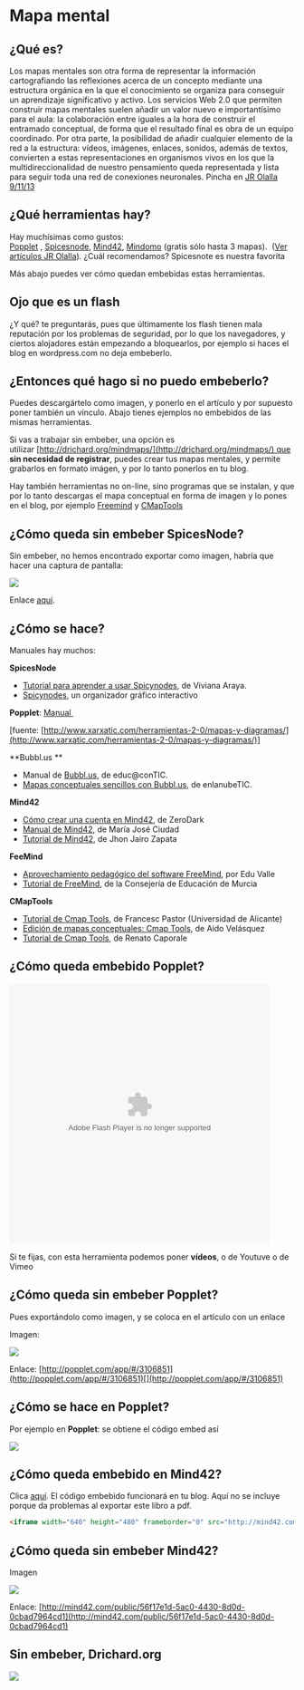 
# Mapa mental

## ¿Qué es?

Los mapas mentales son otra forma de representar la información cartografiando las reflexiones acerca de un concepto mediante una estructura orgánica en la que el conocimiento se organiza para conseguir un aprendizaje significativo y activo.
Los servicios Web 2.0 que permiten construir mapas mentales suelen añadir un valor nuevo e importantísimo para el aula: la colaboración entre iguales a la hora de construir el entramado conceptual, de forma que el resultado final es obra de un equipo coordinado. Por otra parte, la posibilidad de añadir cualquier elemento de la red a la estructura: vídeos, imágenes, enlaces, sonidos, además de textos, convierten a estas representaciones en organismos vivos en los que la multidireccionalidad de nuestro pensamiento queda representada y lista para seguir toda una red de conexiones neuronales. Pincha en [JR Olalla 9/11/13](http://jr2punto0.blogspot.com.es/2013/11/mapas-mentales.html)

## ¿Qué herramientas hay?

Hay muchísimas como gustos: [Popplet](http://popplet.com/) , [Spicesnode](http://www.spicynodes.org/), [Mind42](http://mind42.com/), [Mindomo](https://www.mindomo.com/es/) (gratis sólo hasta 3 mapas).  ([Ver artículos JR Olalla](http://jr2punto0.blogspot.com.es/search/label/mapas%20conceptuales)). ¿Cuál recomendamos? Spicesnote es nuestra favorita

Más abajo puedes ver cómo quedan embebidas estas herramientas.

## Ojo que es un flash

¿Y qué? te preguntarás, pues que últimamente los flash tienen mala reputación por los problemas de seguridad, por lo que los navegadores, y ciertos alojadores están empezando a bloquearlos, por ejemplo si haces el blog en wordpress.com no deja embeberlo.

## ¿Entonces qué hago si no puedo embeberlo?

Puedes descargártelo como imagen, y ponerlo en el artículo y por supuesto poner también un vínculo. Abajo tienes ejemplos no embebidos de las mismas herramientas.

Si vas a trabajar sin embeber, una opción es utilizar [http://drichard.org/mindmaps/](http://drichard.org/mindmaps/) que **sin necesidad de registrar**, puedes crear tus mapas mentales, y permite grabarlos en formato imágen, y por lo tanto ponerlos en tu blog.

Hay también herramientas no on-line, sino programas que se instalan, y que por lo tanto descargas el mapa conceptual en forma de imagen y lo pones en el blog, por ejemplo [Freemind](http://freemind.sourceforge.net/wiki/index.php/Main_Page) y [CMapTools](http://cmap.ihmc.us/) 



## ¿Cómo queda sin embeber SpicesNode?

Sin embeber, no hemos encontrado exportar como imagen, habría que hacer una captura de pantalla:

![](img/cateduspicesnode.png)

Enlace [aquí](http://www.spicynodes.org/a/1063dae41faf762d665f89c47fe64352).

## ¿Cómo se hace?

Manuales hay muchos:

**SpicesNode**

- [Tutorial para aprender a usar Spicynodes](http://www.slideboom.com/presentations/136537), de Viviana Araya.
- [Spicynodes](http://www.slideshare.net/santiav/spicynodes-5874559), un organizador gráfico interactivo


**Popplet**: [Manual ](http://recursostic.educacion.es/observatorio/web/gl/internet/aplicaciones-web/1029-popplet)

[fuente: [http://www.xarxatic.com/herramientas-2-0/mapas-y-diagramas/](http://www.xarxatic.com/herramientas-2-0/mapas-y-diagramas/)]

**Bubbl.us **

- Manual de [Bubbl.us](http://www.educacontic.es/va/blog/crea-y-comparte-mapas-conceptuales-con-bubbl-us), de educ@conTIC.
-  [Mapas conceptuales sencillos con Bubbl.us](http://www.enlanubetic.com.es/2012/09/mapas-conceptuales-sencillos-con-bubblus.html#.XLb-RugzY2w), de enlanubeTIC.

**Mind42**

- [Cómo crear una cuenta en Mind42](http://www.slideshare.net/ZeroDark/manual-de-min42), de ZeroDark
- [Manual de Mind42](http://es.scribd.com/doc/30862212/Manual-Mind42), de María José Ciudad
- [Tutorial de Mind42](http://es.calameo.com/read/0005765212f065a90f10a), de Jhon Jairo Zapata

**FeeMind**

- [Aprovechamiento pedagógico del software FreeMind](http://www.slideshare.net/edu140271/tutorial-freemind), por Edu Valle
- [Tutorial de FreeMind](http://teleformacion.carm.es/moodle/mod/resource/view.php?id=55691), de la Consejería de Educación de Murcia

**CMapTools**

- [Tutorial de Cmap Tools](http://www.google.es/url?sa=t&amp;source=web&amp;cd=1&amp;sqi=2&amp;ved=0CCEQFjAA&amp;url=http%3A%2F%2Fwww.iered.org%2Fcmapserver%2Fservlet%2FSBReadResourceServlet%3Frid%3D1239999961281_1603882765_101253&amp;rct=j&amp;q=cmaptools%20tutorial&amp;ei=7e40TvqwCoXm-gbX2-yTDQ&amp;usg=AFQjCNFeXUebgSZc7zvEcPV724Dj48AMzA&amp;cad=rja), de Francesc Pastor (Universidad de Alicante)
- [Edición de mapas conceptuales: Cmap Tools](http://es.scribd.com/doc/2465505/Edicion-de-mapas-conceptuales-Cmap-Tools), de Aido Velásquez
- [Tutorial de Cmap Tools](http://issuu.com/colegio776/docs/tutorialcmaptools), de Renato Caporale

## ¿Cómo queda embebido Popplet?



<object type="application/x-shockwave-flash" data="http://popplet.com/app/Popplet_Alpha.swf?page_id=3106851&amp;em=1" width="460" height="460"><param name="allowFullScreen" value="true"></param><param name="allowscriptaccess" value="always"></param><param name="src" value="http://popplet.com/app/Popplet_Alpha.swf?page_id=3106851&amp;em=1"></param><param name="allowfullscreen" value="false"></param></object>

Si te fijas, con esta herramienta podemos poner **vídeos**, o de Youtuve o de Vimeo

## ¿Cómo queda sin embeber Popplet?

Pues exportándolo como imagen, y se coloca en el artículo con un enlace

Imagen:

![](img/poppletcatedu.png)

Enlace: [http://popplet.com/app/#/3106851](http://popplet.com/app/#/3106851)[](http://popplet.com/app/#/3106851)

## ¿Cómo se hace en Popplet?

Por ejemplo en **Popplet**: se obtiene el código embed así

![](img/embebidoPopplet.png)

## ¿Cómo queda embebido en Mind42?

Clica [aquí](http://mind42.com/mindmap/56f17e1d-5ac0-4430-8d0d-0cbad7964cd1). El código embebido funcionará en tu blog. Aquí no se incluye porque da problemas al exportar este libro a pdf.

```html
<iframe width="640" height="480" frameborder="0" src="http://mind42.com/mindmap/56f17e1d-5ac0-4430-8d0d-0cbad7964cd1?rel=embed"></iframe>
```

## ¿Cómo queda sin embeber Mind42?

Imagen

![](img/mind42catedu.png)

Enlace: [http://mind42.com/public/56f17e1d-5ac0-4430-8d0d-0cbad7964cd1](http://mind42.com/public/56f17e1d-5ac0-4430-8d0d-0cbad7964cd1)

## Sin embeber, Drichard.org

![](img/catedudrichard.png)

